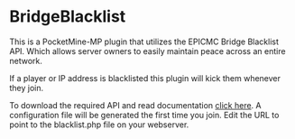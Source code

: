 # BridgeBlacklist
This is a PocketMine-MP plugin that utilizes the EPICMC Bridge Blacklist API. Which allows server owners to easily maintain peace across an entire network.

If a player or IP address is blacklisted this plugin will kick them whenever they join.

To download the required API and read documentation [click here](https://github.com/EPICMC/Blacklist-API). A configuration file will be generated the first time you join. Edit the URL to point to the blacklist.php file on your webserver.
